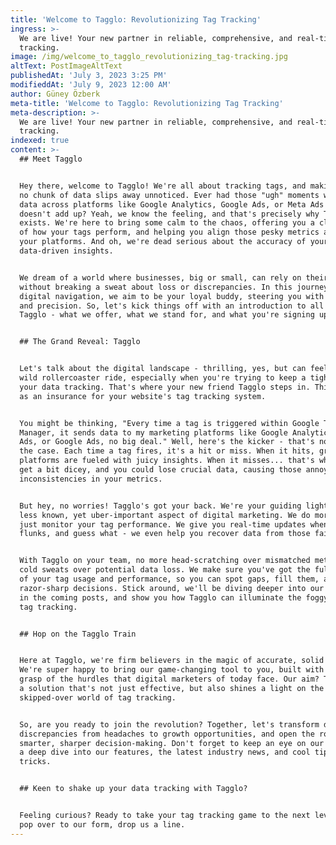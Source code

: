 ```yaml
---
title: 'Welcome to Tagglo: Revolutionizing Tag Tracking'
ingress: >-
  We are live! Your new partner in reliable, comprehensive, and real-time tag
  tracking.
image: /img/welcome_to_tagglo_revolutionizing_tag-tracking.jpg
altText: PostImageAltText
publishedAt: 'July 3, 2023 3:25 PM'
modifieddAt: 'July 9, 2023 12:00 AM'
author: Güney Özberk
meta-title: 'Welcome to Tagglo: Revolutionizing Tag Tracking'
meta-description: >-
  We are live! Your new partner in reliable, comprehensive, and real-time tag
  tracking.
indexed: true
content: >-
  ## Meet Tagglo


  Hey there, welcome to Tagglo! We're all about tracking tags, and making sure
  no chunk of data slips away unnoticed. Ever had those "ugh" moments when your
  data across platforms like Google Analytics, Google Ads, or Meta Ads just
  doesn't add up? Yeah, we know the feeling, and that's precisely why Tagglo
  exists. We're here to bring some calm to the chaos, offering you a clear view
  of how your tags perform, and helping you align those pesky metrics across
  your platforms. And oh, we're dead serious about the accuracy of your
  data-driven insights.


  We dream of a world where businesses, big or small, can rely on their data
  without breaking a sweat about loss or discrepancies. In this journey of
  digital navigation, we aim to be your loyal buddy, steering you with certainty
  and precision. So, let's kick things off with an introduction to all things
  Tagglo - what we offer, what we stand for, and what you're signing up for.


  ## The Grand Reveal: Tagglo


  Let's talk about the digital landscape - thrilling, yes, but can feel like a
  wild rollercoaster ride, especially when you're trying to keep a tight grip on
  your data tracking. That's where your new friend Tagglo steps in. Think of us
  as an insurance for your website's tag tracking system.


  You might be thinking, "Every time a tag is triggered within Google Tag
  Manager, it sends data to my marketing platforms like Google Analytics, Meta
  Ads, or Google Ads, no big deal." Well, here's the kicker - that's not always
  the case. Each time a tag fires, it's a hit or miss. When it hits, great! Your
  platforms are fueled with juicy insights. When it misses... that's when things
  get a bit dicey, and you could lose crucial data, causing those annoying
  inconsistencies in your metrics.


  But hey, no worries! Tagglo's got your back. We're your guiding light in this
  less known, yet uber-important aspect of digital marketing. We do more than
  just monitor your tag performance. We give you real-time updates when a tag
  flunks, and guess what - we even help you recover data from those failed tags.


  With Tagglo on your team, no more head-scratching over mismatched metrics or
  cold sweats over potential data loss. We make sure you've got the full picture
  of your tag usage and performance, so you can spot gaps, fill them, and make
  razor-sharp decisions. Stick around, we'll be diving deeper into our features
  in the coming posts, and show you how Tagglo can illuminate the foggy path of
  tag tracking.


  ## Hop on the Tagglo Train


  Here at Tagglo, we're firm believers in the magic of accurate, solid data.
  We're super happy to bring our game-changing tool to you, built with a solid
  grasp of the hurdles that digital marketers of today face. Our aim? To provide
  a solution that's not just effective, but also shines a light on the often
  skipped-over world of tag tracking.


  So, are you ready to join the revolution? Together, let's transform data
  discrepancies from headaches to growth opportunities, and open the road to
  smarter, sharper decision-making. Don't forget to keep an eye on our blog for
  a deep dive into our features, the latest industry news, and cool tips and
  tricks.


  ## Keen to shake up your data tracking with Tagglo?


  Feeling curious? Ready to take your tag tracking game to the next level? Just
  pop over to our form, drop us a line.
---
```


